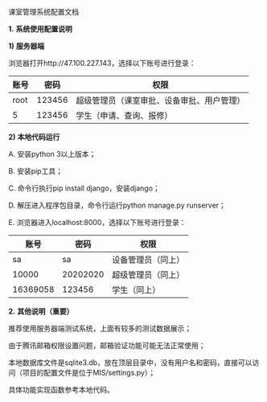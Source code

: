 课室管理系统配置文档

**1.** **系统使用配置说明**

**1)**   **服务器端**

浏览器打开http://47.100.227.143，选择以下账号进行登录：

| **账号** | **密码** | **权限**                                   |
| -------- | -------- | ------------------------------------------ |
| root     | 123456   | 超级管理员（课室审批、设备审批、用户管理） |
| 5        | 123456   | 学生（申请、查询、报修）                   |

 

**2)**   **本地代码运行**

A.  安装python 3以上版本；

B.  安装pip工具；

C.  命令行执行pip install django，安装django；

D.  解压进入程序包目录，命令行运行python manage.py runserver；

E.  浏览器进入localhost:8000，选择以下账号进行登录：

| **账号** | **密码** | **权限**           |
| -------- | -------- | ------------------ |
| sa       | sa       |设备管理员（同上） |
| 10000       | 20202020       |超级管理员（同上） |
| 16369058 | 123456   | 学生（同上）       |

 

**2.** **其他说明（重要）**

推荐使用服务器端测试系统，上面有较多的测试数据展示；

由于腾讯邮箱权限设置问题，邮箱验证功能可能无法正常使用；

本地数据库文件是sqlite3.db，放在顶层目录中，没有用户名和密码，直接可以访问（项目的配置文件是位于MIS/settings.py）；

具体功能实现函数参考本地代码。